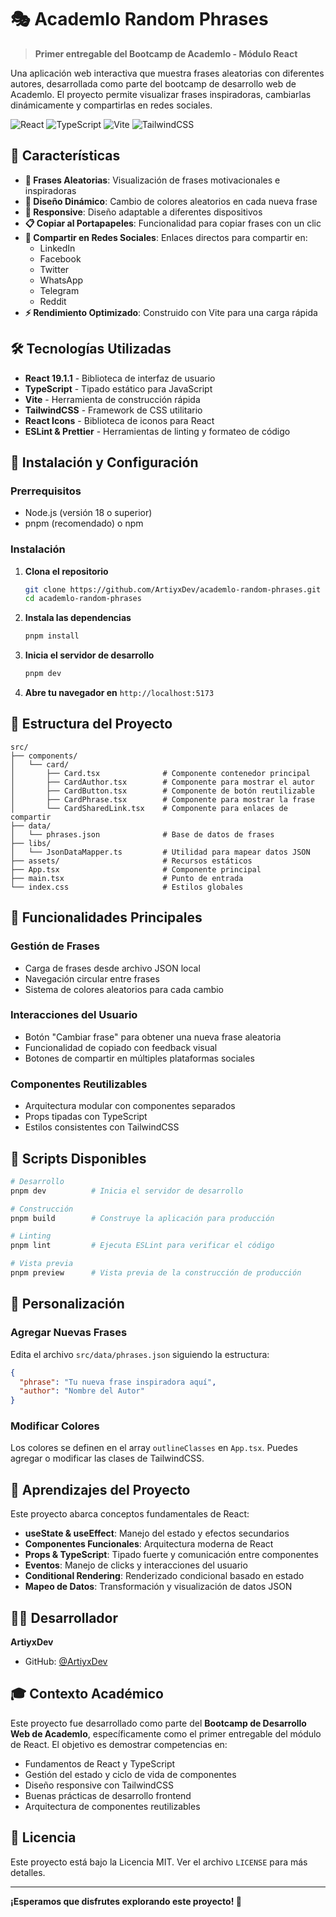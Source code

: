 # 🎭 Academlo Random Phrases

> **Primer entregable del Bootcamp de Academlo - Módulo React**

Una aplicación web interactiva que muestra frases aleatorias con diferentes autores, desarrollada como parte del bootcamp de desarrollo web de Academlo. El proyecto permite visualizar frases inspiradoras, cambiarlas dinámicamente y compartirlas en redes sociales.

![React](https://img.shields.io/badge/React-19.1.1-61DAFB?style=flat&logo=react&logoColor=white)
![TypeScript](https://img.shields.io/badge/TypeScript-5.8.3-3178C6?style=flat&logo=typescript&logoColor=white)
![Vite](https://img.shields.io/badge/Vite-7.1.2-646CFF?style=flat&logo=vite&logoColor=white)
![TailwindCSS](https://img.shields.io/badge/TailwindCSS-4.1.12-06B6D4?style=flat&logo=tailwindcss&logoColor=white)

## 🌟 Características

- **🎲 Frases Aleatorias**: Visualización de frases motivacionales e inspiradoras
- **🎨 Diseño Dinámico**: Cambio de colores aleatorios en cada nueva frase
- **📱 Responsive**: Diseño adaptable a diferentes dispositivos
- **📋 Copiar al Portapapeles**: Funcionalidad para copiar frases con un clic
- **🔗 Compartir en Redes Sociales**: Enlaces directos para compartir en:
  - LinkedIn
  - Facebook
  - Twitter
  - WhatsApp
  - Telegram
  - Reddit
- **⚡ Rendimiento Optimizado**: Construido con Vite para una carga rápida

## 🛠️ Tecnologías Utilizadas

- **React 19.1.1** - Biblioteca de interfaz de usuario
- **TypeScript** - Tipado estático para JavaScript
- **Vite** - Herramienta de construcción rápida
- **TailwindCSS** - Framework de CSS utilitario
- **React Icons** - Biblioteca de iconos para React
- **ESLint & Prettier** - Herramientas de linting y formateo de código

## 🚀 Instalación y Configuración

### Prerrequisitos

- Node.js (versión 18 o superior)
- pnpm (recomendado) o npm

### Instalación

1. **Clona el repositorio**
   ```bash
   git clone https://github.com/ArtiyxDev/academlo-random-phrases.git
   cd academlo-random-phrases
   ```

2. **Instala las dependencias**
   ```bash
   pnpm install
   ```

3. **Inicia el servidor de desarrollo**
   ```bash
   pnpm dev
   ```

4. **Abre tu navegador en** `http://localhost:5173`

## 📁 Estructura del Proyecto

```
src/
├── components/
│   └── card/
│       ├── Card.tsx              # Componente contenedor principal
│       ├── CardAuthor.tsx        # Componente para mostrar el autor
│       ├── CardButton.tsx        # Componente de botón reutilizable
│       ├── CardPhrase.tsx        # Componente para mostrar la frase
│       └── CardSharedLink.tsx    # Componente para enlaces de compartir
├── data/
│   └── phrases.json              # Base de datos de frases
├── libs/
│   └── JsonDataMapper.ts         # Utilidad para mapear datos JSON
├── assets/                       # Recursos estáticos
├── App.tsx                       # Componente principal
├── main.tsx                      # Punto de entrada
└── index.css                     # Estilos globales
```

## 🎯 Funcionalidades Principales

### Gestión de Frases
- Carga de frases desde archivo JSON local
- Navegación circular entre frases
- Sistema de colores aleatorios para cada cambio

### Interacciones del Usuario
- Botón "Cambiar frase" para obtener una nueva frase aleatoria
- Funcionalidad de copiado con feedback visual
- Botones de compartir en múltiples plataformas sociales

### Componentes Reutilizables
- Arquitectura modular con componentes separados
- Props tipadas con TypeScript
- Estilos consistentes con TailwindCSS

## 🔧 Scripts Disponibles

```bash
# Desarrollo
pnpm dev          # Inicia el servidor de desarrollo

# Construcción
pnpm build        # Construye la aplicación para producción

# Linting
pnpm lint         # Ejecuta ESLint para verificar el código

# Vista previa
pnpm preview      # Vista previa de la construcción de producción
```

## 🎨 Personalización

### Agregar Nuevas Frases
Edita el archivo `src/data/phrases.json` siguiendo la estructura:

```json
{
  "phrase": "Tu nueva frase inspiradora aquí",
  "author": "Nombre del Autor"
}
```

### Modificar Colores
Los colores se definen en el array `outlineClasses` en `App.tsx`. Puedes agregar o modificar las clases de TailwindCSS.

## 📝 Aprendizajes del Proyecto

Este proyecto abarca conceptos fundamentales de React:

- **useState & useEffect**: Manejo del estado y efectos secundarios
- **Componentes Funcionales**: Arquitectura moderna de React
- **Props & TypeScript**: Tipado fuerte y comunicación entre componentes
- **Eventos**: Manejo de clicks y interacciones del usuario
- **Conditional Rendering**: Renderizado condicional basado en estado
- **Mapeo de Datos**: Transformación y visualización de datos JSON

## 👨‍💻 Desarrollador

**ArtiyxDev**
- GitHub: [@ArtiyxDev](https://github.com/ArtiyxDev)

## 🎓 Contexto Académico

Este proyecto fue desarrollado como parte del **Bootcamp de Desarrollo Web de Academlo**, específicamente como el primer entregable del módulo de React. El objetivo es demostrar competencias en:

- Fundamentos de React y TypeScript
- Gestión del estado y ciclo de vida de componentes
- Diseño responsive con TailwindCSS
- Buenas prácticas de desarrollo frontend
- Arquitectura de componentes reutilizables

## 📄 Licencia

Este proyecto está bajo la Licencia MIT. Ver el archivo `LICENSE` para más detalles.

---

**¡Esperamos que disfrutes explorando este proyecto! 🚀**
